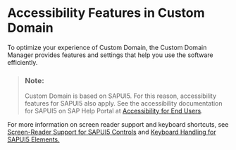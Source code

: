 <!-- loioc4f872cc24f94887b6aa419689bfb500 -->

# Accessibility Features in Custom Domain

To optimize your experience of Custom  Domain, the Custom Domain Manager provides features and settings that help you use the software efficiently.



> ### Note:  
> Custom Domain is based on SAPUI5. For this reason, accessibility features for SAPUI5 also apply. See the accessibility documentation for SAPUI5 on SAP Help Portal at [Accessibility for End Users](https://help.sap.com/docs/SAPUI5/bc5a64aac808463baa95b4230f221716/f562835d0b4e44129aa24a17551a0baa.html).

For more information on screen reader support and keyboard shortcuts, see [Screen-Reader Support for SAPUI5 Controls](https://help.sap.com/viewer/bc5a64aac808463baa95b4230f221716/1.98/en-US/125c19fd121043c0a3ac01c6e9f8132a.html) and [Keyboard Handling for SAPUI5 Elements.](https://help.sap.com/viewer/bc5a64aac808463baa95b4230f221716/latest/en-US/144d377d68784689a9b21565dfa14065.html)


